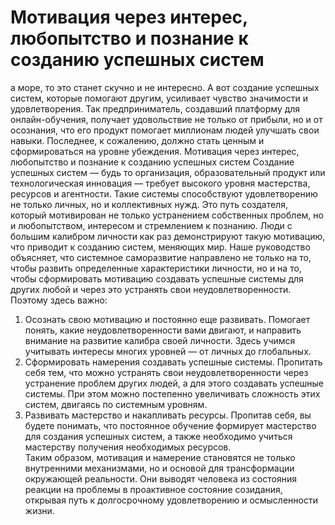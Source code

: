 # Мотивация через интерес, любопытство и познание к созданию успешных систем

а море, то это станет скучно и не интересно. А вот создание успешных систем, которые помогают другим, усиливает чувство значимости и удовлетворения. Так предприниматель, создавший платформу для онлайн-обучения, получает удовольствие не только от прибыли, но и от осознания, что его продукт помогает миллионам людей улучшать свои навыки. Последнее, к сожалению, должно стать ценным и сформироваться на уровне убеждения. 
Мотивация через интерес, любопытство и познание к созданию успешных систем
Создание успешных систем — будь то организация, образовательный продукт или технологическая инновация — требует высокого уровня мастерства, ресурсов и агентности. Такие системы способствуют удовлетворению не только личных, но и коллективных нужд. Это путь создателя, который мотивирован не только устранением собственных проблем, но и любопытством, интересом и стремлением к познанию. Люди с большим калибром личности как раз демонстрируют такую мотивацию, что приводит к созданию систем, меняющих мир.
Наше руководство объясняет, что системное саморазвитие направлено не только на то, чтобы развить определенные характеристики личности, но и на то, чтобы сформировать мотивацию создавать успешные системы для других любой и через это устранять свои неудовлетворенности. Поэтому здесь важно:
1. Осознать свою мотивацию и постоянно еще развивать. Помогает понять, какие неудовлетворенности вами двигают, и направить внимание на развитие калибра своей личности. Здесь учимся учитывать интересы многих уровней — от личных до глобальных.
2. Сформировать намерения создавать успешные системы. Пропитать себя тем, что можно устранять свои неудовлетворенности через устранение проблем других людей, а для этого создавать успешные системы. При этом можно постепенно увеличивать сложность этих систем, двигаясь по системным уровням.
3. Развивать мастерство и накапливать ресурсы. Пропитав себя, вы будете понимать, что постоянное обучение формирует мастерство для создания успешных систем, а также необходимо учиться мастерству получения необходимых ресурсов.  
Таким образом, мотивация и намерение становятся не только внутренними механизмами, но и основой для трансформации окружающей реальности. Они выводят человека из состояния реакции на проблемы в проактивное состояние созидания, открывая путь к долгосрочному удовлетворению и осмысленности жизни.
